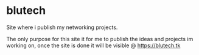 # blutech
Site where i publish my networking projects.

The only purpose for this site it for me to publish the ideas and projects im working on,
once the site is done it will be visible @ https://blutech.tk
